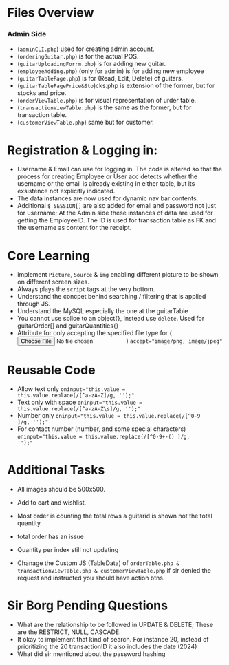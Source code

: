 # Files Overview
### Admin Side
- (<code>adminCLI.php</code>) used for creating admin account.
- (<code>orderingGuitar.php</code>) is for the actual POS.
- (<code>guitarUploadingForrm.php</code>) is for adding new guitar.
- (<code>employeeAdding.php</code>) (only for admin) is for adding new employee
- (<code>guitarTablePage.php</code>) is for (Read, Edit, Delete) of guitars.
- (<code>guitarTablePagePrice&Sto</code>)cks.php is extension of the former, but for stocks and price.
- (<code>orderViewTable.php</code>) is for visual representation of urder table.
- (<code>transactionViewTable.php</code>) is the same as the former, but for transaction table.
- (<code>customerViewTable.php</code>) same but for customer.

# Registration & Logging in:
- Username & Email can use for logging in. The code is altered so that the process for
creating Employee or User acc detects whether the username or the email is already existing in
either table, but its exsistence not explicitly indicated.
- The data instances are now used for dynamic nav bar contents.
- Additional <code>$_SESSION[]</code> are also added for email and password not just for username; At the Admin side these instances of data are used for getting the EmployeeID. The ID is used for transaction table as FK and the username as content for the receipt.



# Core Learning
- implement <code>Picture</code>, <code>Source</code> & <code>img</code> enabling different picture to be shown on different screen sizes.
- Always plays the <code>script</code> tags at the very bottom.
- Understand the concpet behind searching / filtering that is applied through JS.
- Understand the MySQL especially the one at the guitarTable
- You cannot use splice to an object{}, instead use <code>delete</code>. Used for guitarOrder[] and guitarQuantities{}
- Attribute for only accepting the specified file type for (<input type="file">) <code>accept="image/png, image/jpeg"</code>


# Reusable Code
- Allow text only <code>oninput="this.value = this.value.replace(/[^a-zA-Z]/g, '');"</code>
- Text only with space <code>oninput="this.value = this.value.replace(/[^a-zA-Z\s]/g, '');"</code>
- Number only  <code>oninput="this.value = this.value.replace(/[^0-9 ]/g, '');"</code>
- For contact number (number, and some special characters) <code>oninput="this.value = this.value.replace(/[^0-9+\-() ]/g, '');"</code>

# Additional Tasks
- All images should be 500x500.
- Add to cart and wishlist.
- Most order is counting the total rows a guitarid is shown not the total quantity
- total order has an issue

- Quantity per index still not updating

- Chanage the Custom JS (TableData) of <code>orderTable.php & transactionViewTable.php & customerViewTable.php</code> if sir denied the request and instructed you should have action btns.

# Sir Borg Pending Questions
- What are the relationship to be followed in UPDATE & DELETE; These are the RESTRICT, NULL, CASCADE.
- It okay to implement that kind of search. For instance 20, instead of prioritizing the 20 transactionID it also includes the date (2024)
- What did sir mentioned about the password hashing